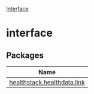 
[Interface](interface.html)



# interface



## Packages


| Name |
|---|
| [healthstack.healthdata.link](healthstack.healthdata.link/index.html) |


